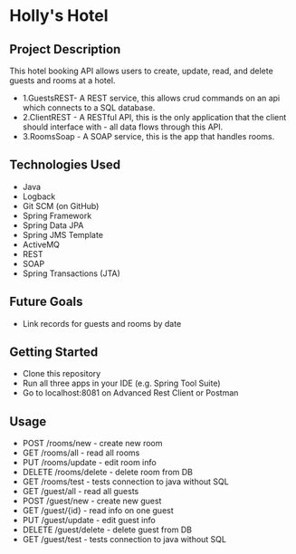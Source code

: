 # Holly's Hotel

## Project Description
This hotel booking API allows users to create, update, read, and delete guests and rooms at a hotel. 
- 1.GuestsREST- A REST service, this allows crud commands on an api which connects to a SQL database.
- 2.ClientREST - A RESTful API, this is the only application that the client should interface with - all data flows through this API.
- 3.RoomsSoap - A SOAP service, this is the app that handles rooms.

## Technologies Used
- Java
- Logback
- Git SCM (on GitHub)
- Spring Framework
- Spring Data JPA
- Spring JMS Template
- ActiveMQ
- REST
- SOAP
- Spring Transactions (JTA)

## Future Goals
- Link records for guests and rooms by date

## Getting Started
 - Clone this repository 
 - Run all three apps in your IDE (e.g. Spring Tool Suite)
 - Go to localhost:8081 on Advanced Rest Client or Postman
 
 ## Usage 
- POST /rooms/new - create new room
- GET /rooms/all - read all rooms 
- PUT /rooms/update - edit room info
- DELETE /rooms/delete - delete room from DB
- GET /rooms/test - tests connection to java without SQL
- GET /guest/all - read all guests
- POST /guest/new - create new guest
- GET /guest/{id} - read info on one guest
- PUT /guest/update - edit guest info 
- DELETE /guest/delete - delete guest from DB
- GET /guest/test - tests connection to java without SQL
